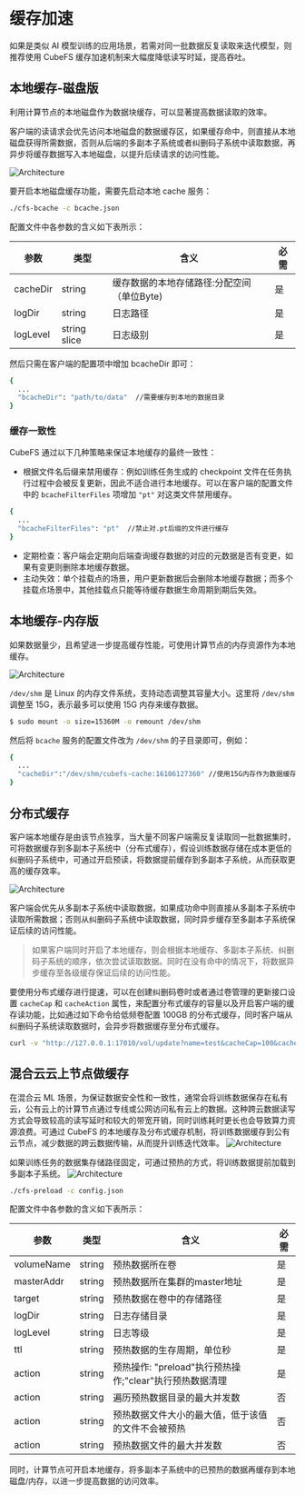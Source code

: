 # 缓存加速
如果是类似 AI 模型训练的应用场景，若需对同一批数据反复读取来迭代模型，则推荐使用 CubeFS 缓存加速机制来大幅度降低读写时延，提高吞吐。

## 本地缓存-磁盘版
利用计算节点的本地磁盘作为数据块缓存，可以显著提高数据读取的效率。

客户端的读请求会优先访问本地磁盘的数据缓存区，如果缓存命中，则直接从本地磁盘获得所需数据，否则从后端的多副本子系统或者纠删码子系统中读取数据，再异步将缓存数据写入本地磁盘，以提升后续请求的访问性能。

![Architecture](./pic/cfs-bache-localdisk.png)

要开启本地磁盘缓存功能，需要先启动本地 cache 服务：

``` bash
./cfs-bcache -c bcache.json
```

配置文件中各参数的含义如下表所示：

| 参数           | 类型           | 含义                                   | 必需  |
|--------------|--------------|--------------------------------------|-----|
| cacheDir         | string       | 缓存数据的本地存储路径:分配空间（单位Byte)| 是   |
| logDir       | string       | 日志路径| 是   |
| logLevel      | string slice | 日志级别| 是   |

然后只需在客户端的配置项中增加 bcacheDir 即可：
``` bash
{
  ...
  "bcacheDir": "path/to/data"  //需要缓存到本地的数据目录
}
```

### 缓存一致性

CubeFS 通过以下几种策略来保证本地缓存的最终一致性：

+ 根据文件名后缀来禁用缓存：例如训练任务生成的 checkpoint 文件在任务执行过程中会被反复更新，因此不适合进行本地缓存。可以在客户端的配置文件中的 `bcacheFilterFiles` 项增加 `"pt"` 对这类文件禁用缓存。
``` bash
{
  ...
  "bcacheFilterFiles": "pt"  //禁止对.pt后缀的文件进行缓存
}
```
+ 定期检查：客户端会定期向后端查询缓存数据的对应的元数据是否有变更，如果有变更则删除本地缓存数据。
+ 主动失效：单个挂载点的场景，用户更新数据后会删除本地缓存数据；而多个挂载点场景中，其他挂载点只能等待缓存数据生命周期到期后失效。

## 本地缓存-内存版
如果数据量少，且希望进一步提高缓存性能，可使用计算节点的内存资源作为本地缓存。

![Architecture](./pic/cfs-bache-localmemory.png)

`/dev/shm` 是 Linux 的内存文件系统，支持动态调整其容量大小。这里将 `/dev/shm` 调整至 15G，表示最多可以使用 15G 内存来缓存数据。
``` bash
$ sudo mount -o size=15360M -o remount /dev/shm
```
然后将 `bcache` 服务的配置文件改为 `/dev/shm` 的子目录即可，例如：
``` bash
{
  ...
  "cacheDir":"/dev/shm/cubefs-cache:16106127360" //使用15G内存作为数据缓存
}
```

## 分布式缓存
客户端本地缓存是由该节点独享，当大量不同客户端需反复读取同一批数据集时，可将数据缓存到多副本子系统中（分布式缓存），假设训练数据存储在成本更低的纠删码子系统中，可通过开启预读，将数据提前缓存到多副本子系统，从而获取更高的缓存效率。

![Architecture](./pic/cfs-bache-distribute.png)

客户端会优先从多副本子系统中读取数据，如果成功命中则直接从多副本子系统中读取所需数据；否则从纠删码子系统中读取数据，同时异步缓存至多副本子系统保证后续的访问性能。
> 如果客户端同时开启了本地缓存，则会根据本地缓存、多副本子系统、纠删码子系统的顺序，依次尝试读取数据。同时在没有命中的情况下，将数据异步缓存至各级缓存保证后续的访问性能。

要使用分布式缓存进行提速，可以在创建纠删码卷时或者通过卷管理的更新接口设置 `cacheCap` 和 `cacheAction` 属性，来配置分布式缓存的容量以及开启客户端的缓存读功能，比如通过如下命令给低频卷配置 100GB 的分布式缓存，同时客户端从纠删码子系统读取数据时，会异步将数据缓存至分布式缓存。
``` bash
curl -v "http://127.0.0.1:17010/vol/update?name=test&cacheCap=100&cacheAction=1&authKey=md5(owner)"
```

## 混合云云上节点做缓存

在混合云 ML 场景，为保证数据安全性和一致性，通常会将训练数据保存在私有云，公有云上的计算节点通过专线或公网访问私有云上的数据。这种跨云数据读写方式会导致较高的读写延时和较大的带宽开销，同时训练耗时更长也会导致算力资源浪费。可通过 CubeFS 的本地缓存及分布式缓存机制，将训练数据缓存到公有云节点，减少数据的跨云数据传输，从而提升训练迭代效率。
![Architecture](./pic/cfs-bache-hybridcloud.png)

如果训练任务的数据集存储路径固定，可通过预热的方式，将训练数据提前加载到多副本子系统。
![Architecture](./pic/cfs-preload.png)

``` bash
./cfs-preload -c config.json
```
配置文件中各参数的含义如下表所示：

| 参数           | 类型           | 含义                                   | 必需  |
|--------------|--------------|--------------------------------------|-----|
| volumeName         | string       | 预热数据所在卷| 是   |
| masterAddr      | string  | 预热数据所在集群的master地址| 是   |
| target       | string       | 预热数据在卷中的存储路径                              | 是   |
| logDir     | string       | 日志存储目录                  | 是   |
| logLevel   | string  | 日志等级| 是   |
| ttl | string       | 预热数据的生存周期，单位秒                   | 是   |
| action         | string       | 预热操作: "preload"执行预热操作;"clear"执行预热数据清理                          | 是   |
| action         | string       | 遍历预热数据目录的最大并发数                          | 否   |
| action         | string       | 预热数据文件大小的最大值，低于该值的文件不会被预热                          | 否   |
| action         | string       | 预热数据文件的最大并发数                          | 否   |

同时，计算节点可开启本地缓存，将多副本子系统中的已预热的数据再缓存到本地磁盘/内存，以进一步提高数据的访问效率。

